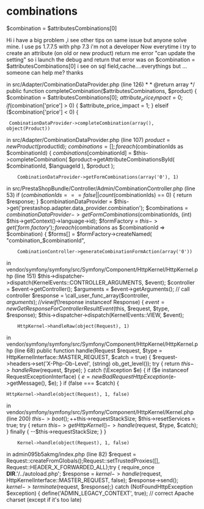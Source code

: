 # combinations
$combination = $attributesCombinations[0]

Hi i have a big problem ,i see other tips on same issue but anyone solve mine. I use ps 1.7.7.5 with php 7.3 i'm not a developer Now everytime i try to create an attribute (on old or new product) return me error "can update the setting" so i launch the debug and return that error was on $combination = $attributesCombinations[0]  i see on sql field,cache....everythings but ... someone can help me? thanks

in src/Adapter/CombinationDataProvider.php (line 126)
     *     * @return array     */    public function completeCombination($attributesCombinations, $product)    {        $combination = $attributesCombinations[0];        $attribute_price_impact = 0;        if ($combination['price'] > 0) {            $attribute_price_impact = 1;        } elseif ($combination['price'] < 0) {
     
     CombinationDataProvider->completeCombination(array(), object(Product))
in src/Adapter/CombinationDataProvider.php (line 107)
        $product = new Product($productId);        $combinations = [];        foreach ($combinationIds as $combinationId) {            $combinations[$combinationId] = $this->completeCombination(                $product->getAttributeCombinationsById(                    $combinationId,                    $languageId                ),                $product            );
        
        CombinationDataProvider->getFormCombinations(array('0'), 1)
in src/PrestaShopBundle/Controller/Admin/CombinationController.php (line 53)
        if ($combinationIds === false || count($combinationIds) == 0) {            return $response;        }        $combinationDataProvider = $this->get('prestashop.adapter.data_provider.combination');        $combinations = $combinationDataProvider->getFormCombinations($combinationIds, (int) $this->getContext()->language->id);        $formFactory = $this->get('form.factory');        foreach ($combinations as $combinationId => $combination) {            $forms[] = $formFactory->createNamed(                "combination_$combinationId",
        
        CombinationController->generateCombinationFormAction(array('0'))
in vendor/symfony/symfony/src/Symfony/Component/HttpKernel/HttpKernel.php (line 151)
        $this->dispatcher->dispatch(KernelEvents::CONTROLLER_ARGUMENTS, $event);        $controller = $event->getController();        $arguments = $event->getArguments();        // call controller        $response = \call_user_func_array($controller, $arguments);        // view        if (!$response instanceof Response) {            $event = new GetResponseForControllerResultEvent($this, $request, $type, $response);            $this->dispatcher->dispatch(KernelEvents::VIEW, $event);
        
        HttpKernel->handleRaw(object(Request), 1)
in vendor/symfony/symfony/src/Symfony/Component/HttpKernel/HttpKernel.php (line 68)
    public function handle(Request $request, $type = HttpKernelInterface::MASTER_REQUEST, $catch = true)    {        $request->headers->set('X-Php-Ob-Level', (string) ob_get_level());        try {            return $this->handleRaw($request, $type);        } catch (\Exception $e) {            if ($e instanceof RequestExceptionInterface) {                $e = new BadRequestHttpException($e->getMessage(), $e);            }            if (false === $catch) {
    
    HttpKernel->handle(object(Request), 1, false)
in vendor/symfony/symfony/src/Symfony/Component/HttpKernel/Kernel.php (line 200)
        $this->boot();        ++$this->requestStackSize;        $this->resetServices = true;        try {            return $this->getHttpKernel()->handle($request, $type, $catch);        } finally {            --$this->requestStackSize;        }    }
        
        Kernel->handle(object(Request), 1, false)
in admin095b5akmg/index.php (line 82)
$request = Request::createFromGlobals();Request::setTrustedProxies([], Request::HEADER_X_FORWARDED_ALL);try {    require_once __DIR__.'/../autoload.php';    $response = $kernel->handle($request, HttpKernelInterface::MASTER_REQUEST, false);    $response->send();    $kernel->terminate($request, $response);} catch (NotFoundHttpException $exception) {    define('ADMIN_LEGACY_CONTEXT', true);    // correct Apache charset (except if it's too late)
